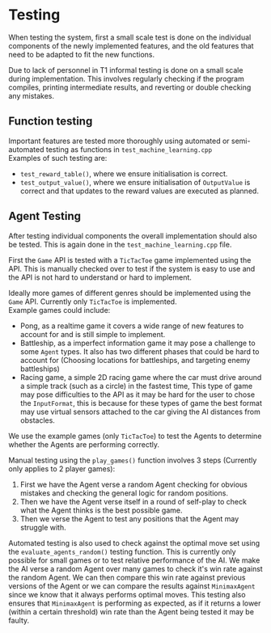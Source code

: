 # Testing

When testing the system, first a small scale test is done on the 
individual components of the newly implemented features, and the old 
features that need to be adapted to fit the new functions.

Due to lack of personnel in T1 informal testing is done on a small 
scale during implementation. This involves regularly checking if the 
program compiles, printing intermediate results, and reverting or 
double checking any mistakes.

## Function testing

Important features are tested more thoroughly using automated or 
semi-automated testing as functions in `test_machine_learning.cpp`  
Examples of such testing are: 
- `test_reward_table()`, where we ensure initialisation is correct.
- `test_output_value()`, where we ensure initialisation of 
`OutputValue` is correct and that updates to the reward values are 
executed as planned.

## Agent Testing

After testing individual components the overall implementation should 
also be tested. This is again done in the `test_machine_learning.cpp` 
file.

First the `Game` API is tested with a `TicTacToe` game implemented 
using the API. This is manually checked over to test if the system is 
easy to use and the API is not hard to understand or hard to 
implement.

Ideally more games of different genres should be implemented using 
the `Game` API. Currently only `TicTacToe` is implemented.  
Example games could include:
- Pong, as a realtime game it covers a wide range of new features to 
account for and is still simple to implement.
- Battleship, as a imperfect information game it may pose a challenge 
to some `Agent` types. It also has two different phases that could be 
hard to account for (Choosing locations for battleships, and 
targeting enemy battleships)
- Racing game, a simple 2D racing game where the car must drive 
around a simple track (such as a circle) in the fastest time, This 
type of game may pose difficulties to the API as it may be hard for 
the user to chose the `InputFormat`, this is because for these types 
of game the best format may use virtual sensors attached to the car 
giving the AI distances from obstacles.

We use the example games (only `TicTacToe`) to test the Agents to 
determine whether the Agents are performing correctly. 

Manual testing using the `play_games()` function involves 3 steps 
(Currently only applies to 2 player games):
1. First we have the Agent verse a random Agent checking for obvious 
mistakes and checking the general logic for random positions. 
2. Then we have the Agent verse itself in a round of self-play to 
check what the Agent thinks is the best possible game.
3. Then we verse the Agent to test any positions that the Agent may 
struggle with.

Automated testing is also used to check against the optimal move set 
using the `evaluate_agents_random()` testing function. This is 
currently only possible for small games or to test relative 
performance of the AI. We make the AI verse a random Agent over many 
games to check it's win rate against the random Agent. We can then 
compare this win rate against previous versions of the Agent or we 
can compare the results against `MinimaxAgent` since we know that it 
always performs optimal moves. This testing also ensures that 
`MinimaxAgent` is performing as expected, as if it returns a lower 
(within a certain threshold) win rate than the Agent being tested it 
may be faulty.